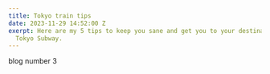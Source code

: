 ```yaml
---
title: Tokyo train tips
date: 2023-11-29 14:52:00 Z
exerpt: Here are my 5 tips to keep you sane and get you to your destination on the
  Tokyo Subway.
---
```


blog number 3